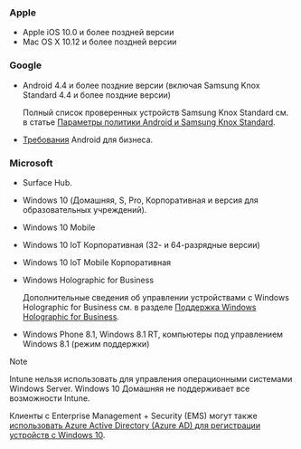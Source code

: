 

### <a name="apple"></a>Apple
- Apple iOS 10.0 и более поздней версии
- Mac OS X 10.12 и более поздней версии

### <a name="google"></a>Google
- Android 4.4 и более поздние версии (включая Samsung Knox Standard 4.4 и более поздние версии)

  Полный список проверенных устройств Samsung Knox Standard см. в статье [Параметры политики Android и Samsung Knox Standard](/intune/supported-devices-browsers#supported-samsung-knox-standard-devices).


- [Требования](https://support.google.com/work/android/answer/6174145?hl=en) Android для бизнеса.

### <a name="microsoft"></a>Microsoft

- Surface Hub.
- Windows 10 (Домашняя, S, Pro, Корпоративная и версия для образовательных учреждений).
- Windows 10 Mobile
- Windows 10 IoT Корпоративная (32- и 64-разрядные версии)
- Windows 10 IoT Mobile Корпоративная
- Windows Holographic for Business

  Дополнительные сведения об управлении устройствами с Windows Holographic for Business см. в разделе [Поддержка Windows Holographic for Business](../windows-holographic-for-business.md).

- Windows Phone 8.1, Windows 8.1 RT, компьютеры под управлением Windows 8.1 (режим поддержки)

> [!NOTE]
> Intune нельзя использовать для управления операционными системами Windows Server. Windows 10 Домашняя не поддерживает все возможности Intune.

Клиенты с Enterprise Management + Security (EMS) могут также [использовать Azure Active Directory (Azure AD) для регистрации устройств с Windows 10](/intune/windows-enroll).


